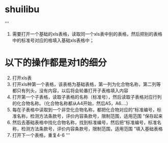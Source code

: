 # shuilibu
'''
1. 需要打开一个基础的xls表格，读取同一个xls表中别的表格，然后把别的表格中的标准号对应的格填入基础xls表格中；
# 以下的操作都是对1的细分
2. 打开xls表
3. 打开xls种第一个表格，该表格为基础表格，第一列为化合物名称，第二列等都只有列头，没有内容，以后将会轮番打开子表格填入内容
4. 打开第一个子表格，读取子表格的名称（标准号），然后读取子表格对应行列的化合物名称。（化合物名称都从A4开始，然后A5，A6....）
5. 每在子表格中读取到一个非空化合物名称，都把化合物对应的“标准编号，标准名称，检测方法条款号，评价内容条款号，限制范围，适用范围 ”保存起来
6. 然后去基础表格中找化合物名称，找到标准编号，然后把“标准编号，标准名称，检测方法条款号，评价内容条款号，限制范围，适用范围 ”填入基础表格
7. 打开下一个表格，重复4-6
'''

